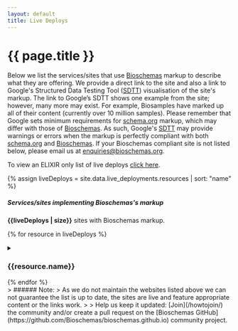 ```yaml
---
layout: default
title: Live Deploys
---
```


# {{ page.title }}

Below we list the services/sites that use [Bioschemas](http://bioschemas.org) markup to describe what they are offering. We provide a direct link to the site and also a link to Google's Structured Data Testing Tool ([SDTT](https://search.google.com/structured-data/testing-tool)) visualisation of the site's markup.
The link to Google’s SDTT shows one example from the site; however, many more may exist. For example, Biosamples have marked up all of their content (currently over 10 million samples).
Please remember that Google sets minimum requirements for [schema.org](http://schema.org) markup, which may differ with those of [Bioschemas](http://bioschemas.org). As such, Google's [SDTT](https://search.google.com/structured-data/testing-tool) may provide warnings or errors when the markup is perfectly compliant with both [schema.org](http://schema.org) and [Bioschemas](http://bioschemas.org).
If your Bioschemas compliant site is not listed below, please email us at [enquiries@bioschemas.org](mailto:enquiries@bioschemas.org).

To view an ELIXIR only list of live deploys [click here](./elixir).
<div class="live-deploys">
  <section class="live-deploy-table">
{% assign liveDeploys = site.data.live_deployments.resources | sort: "name" %}

<h5>Services/sites implementing Bioschemas's markup</h5>

<p><strong>{{liveDeploys | size}}</strong> sites with Bioschemas markup.</p>

{% for resource in liveDeploys %}
  <details>
    <summary><h3>{{resource.name}}<a href="{{resource.url}}" target="_blank" style="border-bottom: none"> <i class="fas fa-external-link-alt"></i></a></h3>
    </summary>

    <ul>
      {% if resource.keywords %}
        <li><strong>Keywords:</strong>
          {% for keyword in resource.keywords %}
            {{ keyword }}
          {% unless forloop.last %}
            ,
          {% endunless %}
        {% endfor %}
        </li>
      {% endif %}
      {% if resource.description %}
        <li><strong>Description:</strong> {{ resource.description }}</li>
      {% endif %}
      {% if resource.sitemap %}
        <li><strong>Sitemap:</strong> <a href="{{ resource.sitemap }}">{{ resource.sitemap }}</a></li>
      {% endif %}
      {% if resource.nodes %}
        <li><strong>Nodes:</strong>
        {% for node in resource.nodes %}
          {{ node }}
          {% unless forloop.last %}
            ,
          {% endunless %}
        {% endfor %}
        </li>
      {% endif %}
    </ul>
    <h4>Implemented Profiles</h4>
    <table>
    {% for profile in resource.profiles %}
      <tr>
        <td>
          <a href="/profiles/{{ profile.profileName }}">{{ profile.profileName}}</a> (v{{profile.conformsTo}})
          {% if profile.highlight %}
            <p class="highlightsText">{{profile.highlight}}</p>
          {% endif %}
        </td>
        <td class="structured-data-column hidden-row">
            {% if profile.exampleURL != nil %}
            <div class="google-sdtt-button">
                <span class="tooltiptext">View example page</span>
                <a href="{{profile.exampleURL}}" class="btn btn-bioschema btn-block" target="_blank">Page</a>
            </div>
            {% endif %}
        </td>
        <td class="structured-data-column hidden-row">
            {% if profile.exampleURL != nil %}
            <div class="google-sdtt-button">
                <span class="tooltiptext">Visualise on Google's Structured Data Testing Tool</span>
                <a href="https://search.google.com/structured-data/testing-tool?url={{profile.exampleURL}}" class="btn btn-bioschema btn-block" target="_blank">SDTT</a>
            </div>
            {% endif %}
        </td>
        <td class="structured-data-column hidden-row">
            {% if profile.exampleURL != nil %}
            <div class="google-sdtt-button">
                <span class="tooltiptext">Retrieve using Bioschemas Scraping service</span>
                <a href="https://swel.macs.hw.ac.uk/scraper/getRDF?url={{profile.exampleURL}}&output=jsonld" class="btn btn-bioschema btn-block" target="_blank">BMUSE</a>
            </div>
            {% endif %}
        </td>
      </tr>
    {% endfor %}
    </table>
  </details>
{% endfor %}

</section>
</div>
> ###### Note:
> As we do not maintain the websites listed above we can not guarantee the list is up to date, the sites are live and feature appropriate content or the links work.
>
> Help us keep it updated: [Join](/howtojoin/) the community and/or create a pull request on the [Bioschemas GitHub](https://github.com/Bioschemas/bioschemas.github.io) community project.
